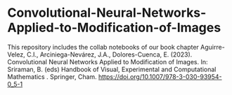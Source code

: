 # Convolutional-Neural-Networks-Applied-to-Modification-of-Images
This repository includes the collab notebooks of our book chapter Aguirre-Velez, C.I., Arciniega-Nevárez, J.A., Dolores-Cuenca, E. (2023). Convolutional Neural Networks Applied to Modification of Images. In: Sriraman, B. (eds) Handbook of Visual, Experimental and Computational Mathematics . Springer, Cham. https://doi.org/10.1007/978-3-030-93954-0_5-1

